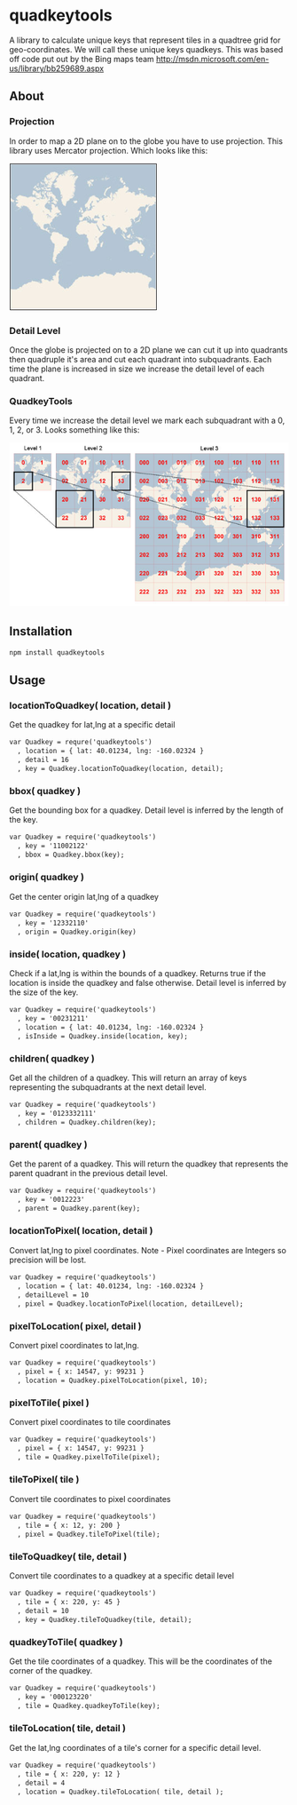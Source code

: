 # quadkeytools
A library to calculate unique keys that represent tiles in a quadtree grid for geo-coordinates.  We will call these unique keys quadkeys. This was based off code put out by the Bing maps team <http://msdn.microsoft.com/en-us/library/bb259689.aspx>

## About
### Projection
In order to map a 2D plane on to the globe you have to use projection.  This library uses Mercator projection.  Which looks like this:

![Mercator Projection Image](mercator.jpg "Mercator Projection") 

### Detail Level
Once the globe is projected on to a 2D plane we can cut it up into quadrants then quadruple it's area and cut each quadrant into subquadrants.  Each time the plane is increased in size we increase the detail level of each quadrant.  

### QuadkeyTools
Every time we increase the detail level we mark each subquadrant with a 0, 1, 2, or 3.  Looks something like this:

![Quadtree](tiles.jpg "Building The Quadtree")

## Installation
    npm install quadkeytools

## Usage
### locationToQuadkey( location, detail )
Get the quadkey for lat,lng at a specific detail

    var Quadkey = requre('quadkeytools')
      , location = { lat: 40.01234, lng: -160.02324 }
      , detail = 16
      , key = Quadkey.locationToQuadkey(location, detail);

### bbox( quadkey )
Get the bounding box for a quadkey.  Detail level is inferred by the length of the key.

    var Quadkey = require('quadkeytools')
      , key = '11002122'
      , bbox = Quadkey.bbox(key);

### origin( quadkey )
Get the center origin lat,lng of a quadkey

    var Quadkey = require('quadkeytools')
      , key = '12332110'
      , origin = Quadkey.origin(key)

### inside( location, quadkey )
Check if a lat,lng is within the bounds of a quadkey.  Returns true if the location is inside the quadkey and false otherwise.  Detail level is inferred by the size of the key.

    var Quadkey = require('quadkeytools')
      , key = '00231211'
      , location = { lat: 40.01234, lng: -160.02324 }
      , isInside = Quadkey.inside(location, key);

### children( quadkey )
Get all the children of a quadkey.  This will return an array of keys representing the subquadrants at the next detail level.

    var Quadkey = require('quadkeytools')
      , key = '0123332111'
      , children = Quadkey.children(key);

### parent( quadkey )
Get the parent of a quadkey.  This will return the quadkey that represents the parent quadrant in the previous detail level.

    var Quadkey = require('quadkeytools')
      , key = '0012223'
      , parent = Quadkey.parent(key);

### locationToPixel( location, detail )
Convert lat,lng to pixel coordinates.  Note - Pixel coordinates are Integers so precision will be lost.

    var Quadkey = require('quadkeytools')
      , location = { lat: 40.01234, lng: -160.02324 }
      , detailLevel = 10
      , pixel = Quadkey.locationToPixel(location, detailLevel);

### pixelToLocation( pixel, detail )
Convert pixel coordinates to lat,lng.  

    var Quadkey = require('quadkeytools')
      , pixel = { x: 14547, y: 99231 }
      , location = Quadkey.pixelToLocation(pixel, 10);

### pixelToTile( pixel )
Convert pixel coordinates to tile coordinates

    var Quadkey = require('quadkeytools')
      , pixel = { x: 14547, y: 99231 }
      , tile = Quadkey.pixelToTile(pixel);

### tileToPixel( tile )
Convert tile coordinates to pixel coordinates

    var Quadkey = require('quadkeytools')
      , tile = { x: 12, y: 200 }
      , pixel = Quadkey.tileToPixel(tile);

### tileToQuadkey( tile, detail )
Convert tile coordinates to a quadkey at a specific detail level

    var Quadkey = require('quadkeytools')
      , tile = { x: 220, y: 45 }
      , detail = 10
      , key = Quadkey.tileToQuadkey(tile, detail);

### quadkeyToTile( quadkey )
Get the tile coordinates of a quadkey. This will be the coordinates of the corner of the quadkey.

    var Quadkey = require('quadkeytools')
      , key = '000123220'
      , tile = Quadkey.quadkeyToTile(key);

### tileToLocation( tile, detail )
Get the lat,lng coordinates of a tile's corner for a specific detail level.

    var Quadkey = require('quadkeytools')
      , tile = { x: 220, y: 12 }
      , detail = 4
      , location = Quadkey.tileToLocation( tile, detail );